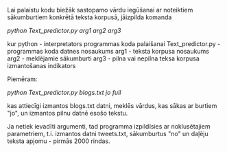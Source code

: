 Lai palaistu kodu biežāk sastopamo vārdu iegūšanai ar noteiktiem sākumburtiem konkrētā teksta korpusā, jāizpilda komanda

_python Text_predictor.py arg1 arg2 arg3_

kur python - interpretators programmas koda palaišanai
    Text_predictor.py - programmas koda datnes nosaukums
    arg1 - teksta korpusa nosaukums
    arg2 - meklējamie sākumburti
    arg3 - pilna vai nepilna teksa korpusa izmantošanas indikators

Piemēram:

_python Text_predictor.py blogs.txt jo full_

kas attiecīgi izmantos blogs.txt datni, meklēs vārdus, kas sākas ar burtiem "jo", un izmantos pilnu datnē esošo tekstu.

Ja netiek ievadīti argumenti, tad programma izpildīsies ar noklusētajiem parametriem, t.i. izmantos datni tweets.txt, sākumburtus "no" un daļēju teksta apjomu - pirmās 2000 rindas.
